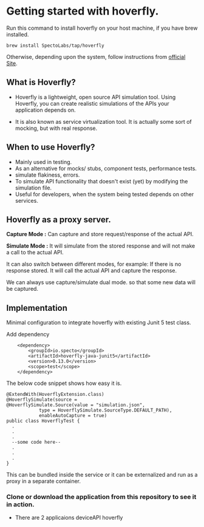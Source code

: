 # Getting started with hoverfly.

Run this command to install hoverfly on your host machine, if you have brew installed.
```
brew install SpectoLabs/tap/hoverfly
```
Otherwise, depending upon the system, follow instructions from [official Site](https://docs.hoverfly.io/en/latest/pages/introduction/downloadinstallation.html).

## What is Hoverfly?
- Hoverfly is a lightweight, open source API simulation tool. Using Hoverfly, you can create realistic simulations of the APIs your application depends on.

- It is also known as service virtualization tool. It is actually some sort of mocking, but with real response.

## When to use Hoverfly?
- Mainly used in testing.
- As an alternative for mocks/ stubs, component tests, performance tests.
- simulate flakiness, errors.
- To simulate API functionality that doesn't exist (yet) by modifying the simulation file.
- Useful for developers, when the system being tested depends on other services. 

## Hoverfly as a proxy server.
**Capture Mode :** Can capture and store request/response of the actual API.







**Simulate Mode :** It will simulate from the stored response and will not make a call to the actual API.







It can also switch between different modes, for example: If there is no response stored. It will call the actual API and capture the response.

We can always use capture/simulate dual mode. so that some new data will be captured.


## Implementation
Minimal configuration to integrate hoverfly with existing Junit 5 test class.

Add dependency
```
	<dependency>
		<groupId>io.specto</groupId>
		<artifactId>hoverfly-java-junit5</artifactId>
		<version>0.13.0</version>
		<scope>test</scope>
	</dependency>
```
The below code snippet shows how easy it is.
```
@ExtendWith(HoverflyExtension.class)
@HoverflySimulate(source = 
@HoverflySimulate.Source(value = "simulation.json", 
			type = HoverflySimulate.SourceType.DEFAULT_PATH),
			enableAutoCapture = true)
public class HoverflyTest {
  .
  .
  .
  --some code here--
  .
  .
  .
}
```

This can be bundled inside the service or it can be externalized and run as a proxy in a separate container.

### Clone or download the application from this repository to see it in action.
- There are 2 applicaions 
	deviceAPI
	hoverfly


